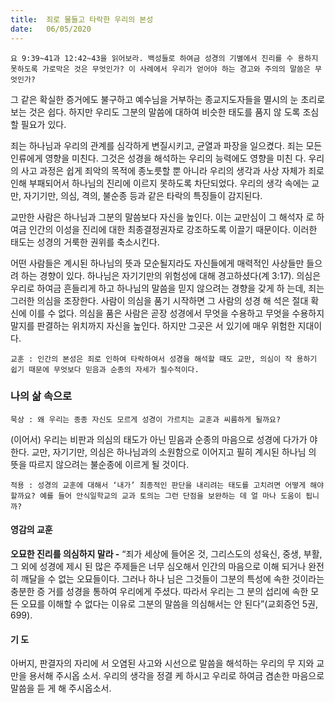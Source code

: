 ```yaml
---
title:  죄로 물들고 타락한 우리의 본성
date:   06/05/2020
---
```


`요 9:39~41과 12:42~43을 읽어보라. 백성들로 하여금 성경의 기별에서 진리를 수
용하지 못하도록 가로막은 것은 무엇인가? 이 사례에서 우리가 얻어야 하는 경고와
주의의 말씀은 무엇인가?`

그 같은 확실한 증거에도 불구하고 예수님을 거부하는 종교지도자들을 멸시의 눈
초리로 보는 것은 쉽다. 하지만 우리도 그분의 말씀에 대하여 비슷한 태도를 품지 않
도록 조심할 필요가 있다.

죄는 하나님과 우리의 관계를 심각하게 변질시키고, 균열과 파장을 일으켰다. 죄는
모든 인류에게 영향을 미친다. 그것은 성경을 해석하는 우리의 능력에도 영향을 미친
다. 우리의 사고 과정은 쉽게 죄악의 목적에 종노릇할 뿐 아니라 우리의 생각과 사상
자체가 죄로 인해 부패되어서 하나님의 진리에 이르지 못하도록 차단되었다. 우리의
생각 속에는 교만, 자기기만, 의심, 격의, 불순종 등과 같은 타락의 특징들이 감지된다.

교만한 사람은 하나님과 그분의 말씀보다 자신을 높인다. 이는 교만심이 그 해석자
로 하여금 인간의 이성을 진리에 대한 최종결정권자로 강조하도록 이끌기 때문이다.
이러한 태도는 성경의 거룩한 권위를 축소시킨다.

어떤 사람들은 계시된 하나님의 뜻과 모순될지라도 자신들에게 매력적인 사상들만
들으려 하는 경향이 있다. 하나님은 자기기만의 위험성에 대해 경고하셨다(계 3:17).
의심은 우리로 하여금 흔들리게 하고 하나님의 말씀을 믿지 않으려는 경향을 갖게 하
는데, 죄는 그러한 의심을 조장한다. 사람이 의심을 품기 시작하면 그 사람의 성경 해
석은 절대 확신에 이를 수 없다. 의심을 품은 사람은 곧장 성경에서 무엇을 수용하고
무엇을 수용하지 말지를 판결하는 위치까지 자신을 높인다. 하지만 그곳은 서 있기에
매우 위험한 지대이다.

`교훈 : 인간의 본성은 죄로 인하여 타락하여서 성경을 해석할 때도 교만, 의심이 작
용하기 쉽기 때문에 무엇보다 믿음과 순종의 자세가 필수적이다.`

### 나의 삶 속으로

`묵상 : 왜 우리는 종종 자신도 모르게 성경이 가르치는 교훈과 씨름하게 될까요?`

(이어서) 우리는 비판과 의심의 태도가 아닌 믿음과 순종의 마음으로 성경에 다가가
야 한다. 교만, 자기기만, 의심은 하나님과의 소원함으로 이어지고 필히 계시된 하나님
의 뜻을 따르지 않으려는 불순종에 이르게 될 것이다.

`적용 : 성경의 교훈에 대해서 ‘내가’ 최종적인 판단을 내리려는 태도를 고치려면 어떻게
해야 할까요? 예를 들어 안식일학교의 교과 토의는 그런 단점을 보완하는 데 얼
마나 도움이 됩니까?`

#### 영감의 교훈

**오묘한 진리를 의심하지 말라 -** “죄가 세상에 들어온
것, 그리스도의 성육신, 중생, 부활, 그 외에 성경에 제시
된 많은 주제들은 너무 심오해서 인간의 마음으로 이해
되거나 완전히 깨달을 수 없는 오묘들이다. 그러나 하나
님은 그것들이 그분의 특성에 속한 것이라는 충분한 증
거를 성경을 통하여 우리에게 주셨다. 따라서 우리는 그
분의 섭리에 속한 모든 오묘를 이해할 수 없다는 이유로
그분의 말씀을 의심해서는 안 된다”(교회증언 5권, 699).

#### 기 도

아버지, 판결자의 자리에
서 오염된 사고와 시선으로
말씀을 해석하는 우리의 무
지와 교만을 용서해 주시옵
소서. 우리의 생각을 정결
케 하시고 우리로 하여금
겸손한 마음으로 말씀을 듣
게 해 주시옵소서.